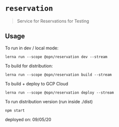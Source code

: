 # `reservation`

> Service for Reservations for Testing

## Usage

To run in dev / local mode:

```
lerna run --scope @opn/reservation dev --stream
```

To build for distribution:
```
lerna run --scope @opn/reservation build --stream
```

To build + deploy to GCP Cloud
```
lerna run --scope @opn/reservation deploy --stream
```

To run distribution version (run inside ./dist)
```
npm start
```
deployed on: 09/05/20
